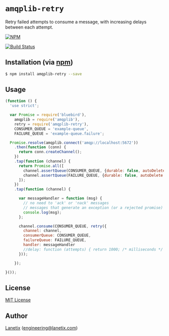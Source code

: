 # `amqplib-retry`

Retry failed attempts to consume a message, with increasing delays between each attempt.

[![NPM](https://nodei.co/npm/amqplib-retry.png?downloads=true&stars=true)](https://nodei.co/npm/amqplib-retry/)

[![Build Status](https://travis-ci.org/lanetix/node-amqplib-retry.svg)](https://travis-ci.org/lanetix/node-amqplib-retry)

## Installation (via [npm](https://npmjs.org/package/amqplib-retry))

```bash
$ npm install amqplib-retry --save
```

## Usage

```javascript
(function () {
  'use strict';

  var Promise = require('bluebird'),
    amqplib = require('amqplib'),
    retry = require('amqplib-retry'),
    CONSUMER_QUEUE = 'example-queue',
    FAILURE_QUEUE = 'example-queue.failure';

  Promise.resolve(amqplib.connect('amqp://localhost:5672'))
    .then(function (conn) {
      return conn.createChannel();
    })
    .tap(function (channel) {
      return Promise.all([
        channel.assertQueue(CONSUMER_QUEUE, {durable: false, autoDelete: true}),
        channel.assertQueue(FAILURE_QUEUE, {durable: false, autoDelete: true})
      ]);
    })
    .tap(function (channel) {

      var messageHandler = function (msg) {
        // no need to 'ack' or 'nack' messages
        // messages that generate an exception (or a rejected promise) will be retried
        console.log(msg);
      };

      channel.consume(CONSUMER_QUEUE, retry({
        channel: channel,
        consumerQueue: CONSUMER_QUEUE,
        failureQueue: FAILURE_QUEUE,
        handler: messageHandler
        //delay: function (attempts) { return 1000; /* milliseconds */ }
      }));

    });

}());
```

## License

[MIT License](http://www.opensource.org/licenses/mit-license.php)

## Author

[Lanetix](https://github.com/lanetix) ([engineering@lanetix.com](mailto:engineering@lanetix.com))


